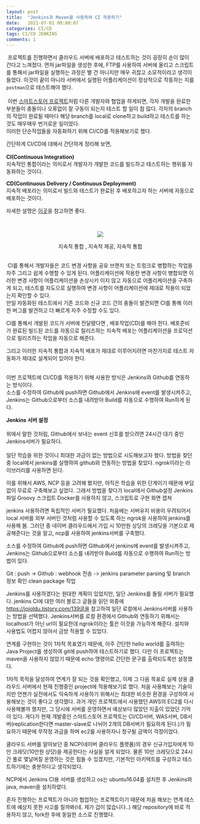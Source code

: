 ```yaml
---
layout: post
title:  "Jenkins과 Maven을 사용하여 CI 적용하기"
date:   2021-07-01 00:00:07
categories: CI/CD
tags: CI/CD JENKINS
comments: 1
--- 
```


  &nbsp;프로젝트를 진행하면서 클라우드 서버에 배포하고 테스트하는 것이 굉장히 손이 많이 간다고 느껴졌다. 먼저 jar파일을 생성한 후에, FTP를 사용하여 서버에 올리고 스크립트를 통해서 jar파일을 실행하는 과정은 별 건 아니지만 매우 귀찮고 소모적이라고 생각이 들었다. 이것이 끝이 아니라 서버에서 실행된 어플리케이션이 정상적으로 작동하는 지를 `postman`으로 테스트해야 했다.
  <br>  
  &nbsp;이번 [스마트스토어 프로젝트](https://github.com/f-lab-edu/smart-store)처럼 다른 개발자와 협업을 하게되면, 각자 개발을 완료한 부분들이 충돌이나 오류없이 잘 구동이 되는지 테스트 할 일이 참 많다. 각자의 branch의 작업이 완료될 때마다 해당 branch를 local로 clone하고 build하고 테스트를 하는 것도 매우매우 번거로운 일이었다.  
 이러한 단순작업들을 자동화하기 위해 CI/CD를 적용해보기로 했다. 

간단하게 CI/CD에 대해서 간단하게 정리해 보면,<br>  
**CI(Continuous Integration)** <br> 
지속적인 통합이라는 의미로서 개발자가 개발한 코드를 빌드하고 테스트하는 행위를 자동화하는 것이다. <br> 

**CD(Continuous Delivery / Continuous Deployment)**   
지속적 배포라는 의미로서 빌드와 테스트가 완료된 후 배포하고자 하는 서버에 자동으로 배포하는 것이다. <br>  

자세한 설명은 [이곳](https://www.redhat.com/ko/topics/devops/what-is-ci-cd)을 참고하면 좋다.

<br>  
<p  align="center"><img src="https://user-images.githubusercontent.com/37571052/131462566-39f0a3d4-eabe-42e4-b833-29a57e8f5890.png"/></p>
<p align="center">지속적 통합 , 지속적 제공, 지속적 통합</p>  
<br>  
&nbsp;CI를 통해서 개발자들은 코드 변경 사항을 공유 브랜치 또는 트렁크로 병합하는 작업을 자주 그리고 쉽게 수행할 수 있게 된다. 어플리케이션에 적용한 변경 사항이 병합되면 이러한 변경 사항이 어플리케이션을 손상시키 이지 않고 자동으로 어플리케이션을 구축하게 되고, 테스트를 자도으로 실행하여 변경 사항이 어플리케이션에 제대로 적용이 되었는지 확인할 수 있다. <br>   
만일 자동화된 테스트에서 기존 코드와 신규 코드 간의 충돌이 발견되면 CI를 통해 이러한 버그를 발견하고 더 빠르게 자주 수정할 수도 있다.
   
CI를 통해서 개발된 코드가 서버에 전달됐다면 , 배포작업(CD)를 해야 한다. 배포준비가 완료된 빌드된 코드를 자동으로 릴리즈하는 지속적 배포는 어플리케이션을 프로덕션으로 릴리즈하는 작업을 자동으로 해준다.    

그리고 이러한 지속적 통합과 지속적 배포가 제대로 이루어지려면 마찬가지로 테스트 자동화가 제대로 설계되어 있어야 한다.

 
<br>  
이번 프로젝트에 CI/CD를 적용하기 위해 사용한 방식은 Jenkins와 Github를 연동하는 방식이다. <br>  
소스를 수정하여 Github에 push하면 Github에서 Jenkins에 event를 발생시켜주고, Jenkins는 Github으로부터 소스를 내려받아 Build를 자동으로 수행하여 Run하게 된다. 

**Jenkins 서버 설정** <br>  
위에서 말한 것처럼, Github에서 보내는 event 신호를 받으려면 24시간 대기 중인 Jenkins서버가 필요하다. <br>  
일단 학습을 위한 것이니 최대한 과금이 없는 방법으로 시도해보고자 했다. 방법을 찾던 중 local에서 jenkins를 실행하여 github와 연동하는 방법을 찾았다.
ngrok이라는 라이브러리를 사용하면 된다. 


이를 위해서 AWS, NCP 등을 고려해 봤지만, 아직은 학습을 위한 단계이기 때문에 부담없이 무료로 구축해보고 싶었다. 그래서 방법을 찾다가 local에서 
Github설정
Jenkins 파일 
Groovy 스크립트 
Docker를 사용하지 않고, 스크립트로 구현
화면 캡쳐



jenkins 사용하려면 독립적인 서버가 필요했다. 
처음에는 서버유지 비용이 우려되어서 local 서버를 외부 서버인 것처럼 사용할 수 있도록 하는
ngrok을 사용하여 jenkins를 사용해 봄. 
그러던 중 네이버 클라우드에서 가입 시 10만원 상당의 크레딧을 기본으로 제공해준다는 것을 알고,
ncp를 사용하여 jenkins서버를 구축했다.

소스를 수정하여 Github에 push하면 Github에서 jenkins에 event를 발생시켜주고, Jenkins는 Github으로부터 소스를 내려받아 Build를 자동으로 수행하여 Run하는 방법이 있다. 




Git : push ->  Github : webhook 전송 -> jenkins parameter parsing 및 branch 정보 확인 clean package 작업

Jenkins를 사용하겠다는 원대한 계획이 있었지만, 일단 Jenkins를 돌릴 서버가 필요했다. 
jenkins CI에 대한 여러 블로그 글들을 읽던 와중에 https://jojoldu.tistory.com/139글을 참고하여 일단 로컬에서 Jenkins서버를 사용하는 방법을 선택했다. 
Jenkins서버를 로컬 환경에서 Github와 연동하기 위해서는 localhost가 아닌 url이 필요한데 ngrok이라는 툴은 이것을 가능하게 해준다. 설치와 사용법도 어렵지 않아서 금방 적용할 수 있었다. 

연계를 구현하는 것이 1차적 목표였기 때문에, 아주 간단한 hello world를 출력하는 Java Project를 생성하여 git에 push하여 테스트하기로 했다. 
다만 이 프로젝트는 maven을 사용하지 않았기 때문에 echo 명령어로 간단한 문구를 출력되도록만 설정했다.

1차적 목적을 달성하여 연계가 잘 되는 것을 확인했고, 이제 그 다음 목표로 실제 상용 클라우드 서버에서 현재 진행중인 project에 적용해보기로 했다. 
처음 사용해보는 기술이지만 언젠가 실전에서도 익숙하게 사용하기 위해서는 최대한 비슷한 환경을 구성하여 사용해보는 것이 좋다고 생각했다. 
과거 개인 프로젝트에서 사용했던 AWS의 EC2를 다시 사용해볼까 했지만, 그 당시에 서버를 운영하면서 예상보다 많았던 지출이 있었던 기억이 있다.
게다가 현재 개발중인 스마트스토어 프로젝트는 CI/CD서버, WAS서버, DB서버(replication한다면 master-slave로 나뉘어 2개의 DB서버가 필요하게 된다.)가 필요하기 때문에 
무작정 과금을 하며 ec2를 사용하자니 청구될 금액이 걱정이었다. 

클라우드 서버를 알아보던 중 NCP(네이버 클라우드 플랫폼)의 경우 신규가입자에게 10만 크레딧(10만원 상당)을 제공한다는 사실을 알게 되었다. 
물론 10만 크레딧으로 24시간 풀로 몇날며칠 운영하는 것은 힘들 수 있겠지만, 기본적인 아키텍트를 구성하고 테스트하기에는 충분하다고 생각되었다. 

NCP에서 Jenkins CI용 서버를 생성하고 os는 ubuntu16.04를 설치한 후 Jenkins와 java, maven을 설치하였다. 

혼자 진행하는 프로젝트가 아니라 협업하는 프로젝트이기 때문에 처음 해보는 연계 테스트에 예상치 못한 사고를 칠까봐(네. 제가 겁이 많습니다..)
해당 repository에 바로 적용하지 않고, fork한 후에 동일한 소스로 진행했다. 
